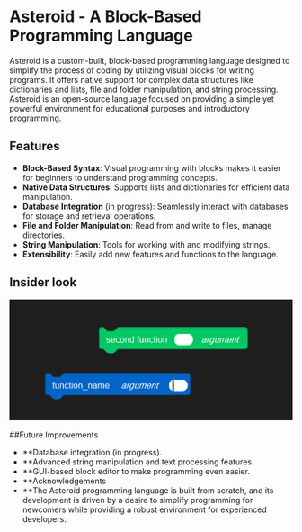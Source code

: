 # Asteroid - A Block-Based Programming Language

Asteroid is a custom-built, block-based programming language designed to simplify the process of coding by utilizing visual blocks for writing programs. It offers native support for complex data structures like dictionaries and lists, file and folder manipulation, and string processing. Asteroid is an open-source language focused on providing a simple yet powerful environment for educational purposes and introductory programming.

## Features

- **Block-Based Syntax**: Visual programming with blocks makes it easier for beginners to understand programming concepts.
- **Native Data Structures**: Supports lists and dictionaries for efficient data manipulation.
- **Database Integration** (in progress): Seamlessly interact with databases for storage and retrieval operations.
- **File and Folder Manipulation**: Read from and write to files, manage directories.
- **String Manipulation**: Tools for working with and modifying strings.
- **Extensibility**: Easily add new features and functions to the language.

## Insider look

![Asteroid Screenshot](https://raw.githubusercontent.com/Atiyakh/Asteroid-/refs/heads/main/INSIDER_LOOK/Screenshot%202024-12-24%20110717.png)

##Future Improvements
- **Database integration (in progress).
- **Advanced string manipulation and text processing features.
- **GUI-based block editor to make programming even easier.
- **Acknowledgements
- **The Asteroid programming language is built from scratch, and its development is driven by a desire to simplify programming for newcomers while providing a robust environment for experienced developers.

